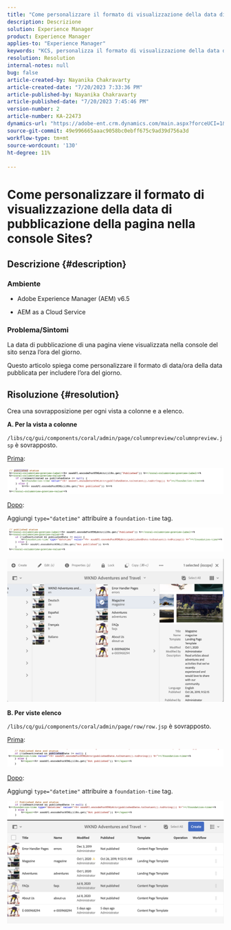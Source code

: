 ```yaml
---
title: "Come personalizzare il formato di visualizzazione della data di pubblicazione della pagina nella console Sites?"
description: Descrizione
solution: Experience Manager
product: Experience Manager
applies-to: "Experience Manager"
keywords: "KCS, personalizza il formato di visualizzazione della data di pubblicazione per includere ora, AEM, console Sito"
resolution: Resolution
internal-notes: null
bug: false
article-created-by: Nayanika Chakravarty
article-created-date: "7/20/2023 7:33:36 PM"
article-published-by: Nayanika Chakravarty
article-published-date: "7/20/2023 7:45:46 PM"
version-number: 2
article-number: KA-22473
dynamics-url: "https://adobe-ent.crm.dynamics.com/main.aspx?forceUCI=1&pagetype=entityrecord&etn=knowledgearticle&id=60709c4f-3427-ee11-9966-6045bd006149"
source-git-commit: 49e996665aaac9058bc0ebff675c9ad39d756a3d
workflow-type: tm+mt
source-wordcount: '130'
ht-degree: 11%

---
```


# Come personalizzare il formato di visualizzazione della data di pubblicazione della pagina nella console Sites?

## Descrizione {#description}


### Ambiente

- Adobe Experience Manager (AEM) v6.5

- AEM as a Cloud Service

### Problema/Sintomi

La data di pubblicazione di una pagina viene visualizzata nella console del sito senza l’ora del giorno.

Questo articolo spiega come personalizzare il formato di data/ora della data pubblicata per includere l’ora del giorno.


## Risoluzione {#resolution}


Crea una sovrapposizione per ogni vista a colonne e a elenco.

<b>A. Per la vista a colonne</b>

`/libs/cq/gui/components/coral/admin/page/columnpreview/columnpreview.jsp` è sovrapposto.

<u>Prima</u>:

![](assets/76d8eda9-2625-ee11-9cbe-6045bd006a22.png)

<u>Dopo</u>:

Aggiungi `type="datetime"` attribuire a `foundation-time` tag.

![](assets/bc3fccb7-2625-ee11-9cbe-6045bd006a22.png)

![](assets/4b4c42f9-2625-ee11-9cbe-6045bd006a22.png)

<b>B. Per viste elenco</b>

`/libs/cq/gui/components/coral/admin/page/row/row.jsp` è sovrapposto.

<u>Prima</u>:

![](assets/b4d354c8-2625-ee11-9cbe-6045bd006a22.png)

<u>Dopo</u>:

Aggiungi `type="datetime"` attribuire a `foundation-time` tag.

![](assets/82f75cd6-2625-ee11-9cbe-6045bd006a22.png)
![](assets/807c0517-2725-ee11-9cbe-6045bd006a22.png)
